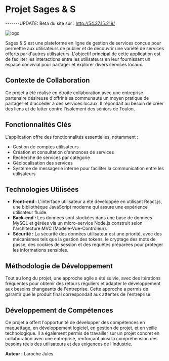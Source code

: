 # Projet Sages & S

-------UPDATE: Beta du site sur : http://54.37.15.219/

![logo](https://github.com/JulesLaroche/Sage-et-S/assets/124147377/1bd333c6-0efb-4b63-9579-8f03c7d4f044)

Sages & S est une plateforme en ligne de gestion de services conçue pour permettre aux utilisateurs de publier et de découvrir une variété de services offerts par d'autres utilisateurs. L'objectif principal de cette application est de faciliter les interactions entre les utilisateurs en leur fournissant un espace convivial pour partager et explorer divers services locaux.

## Contexte de Collaboration

Ce projet a été réalisé en étroite collaboration avec une entreprise partenaire désireuse d'offrir à sa communauté un moyen pratique de partager et d'accéder à des services locaux. Il répondait au besoin de créer des liens et de lutter contre l'isolement des séniors de Toulon.

## Fonctionnalités Clés

L'application offre des fonctionnalités essentielles, notamment :
- Gestion de comptes utilisateurs
- Création et consultation d'annonces de services
- Recherche de services par catégorie
- Géolocalisation des services
- Système de messagerie interne pour faciliter la communication entre les utilisateurs

## Technologies Utilisées

- **Front-end :** L'interface utilisateur a été développée en utilisant React.js, une bibliothèque JavaScript moderne qui assure une expérience utilisateur fluide.
- **Back-end :** Les données sont stockées dans une base de données MySQL et gérées via un micro-service Node.js construit selon l'architecture MVC (Modèle-Vue-Contrôleur).
- **Sécurité :** La sécurité des données utilisateur est une priorité, avec des mécanismes tels que la gestion des tokens, le cryptage des mots de passe, des cookies de session et des requêtes préparées pour protéger les informations sensibles.

## Méthodologie de Développement

Tout au long du projet, une approche agile a été suivie, avec des itérations fréquentes pour obtenir des retours réguliers et adapter le développement aux besoins changeants de l'entreprise. Cette approche a permis de garantir que le produit final correspondait aux attentes de l'entreprise.

## Développement de Compétences

Ce projet a offert l'opportunité de développer des compétences en maquettage, en développement logiciel, en gestion de projet, et en veille technologique. Il a également permis de travailler sur un projet concret en collaboration avec une entreprise, renforçant ainsi la compréhension des besoins réels des utilisateurs et des exigences de l'industrie.

**Auteur :** Laroche Jules
